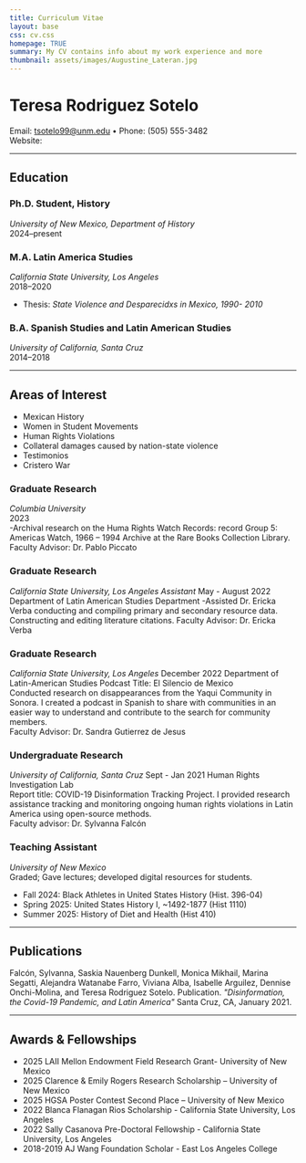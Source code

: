 ```yaml
---
title: Curriculum Vitae
layout: base
css: cv.css
homepage: TRUE
summary: My CV contains info about my work experience and more
thumbnail: assets/images/Augustine_Lateran.jpg
---
```


# Teresa Rodriguez Sotelo
Email: tsotelo99@unm.edu • Phone: (505) 555-3482  
Website:  

---

## Education

### Ph.D. Student, History
*University of New Mexico, Department of History*  
2024–present    

### M.A. Latin America Studies
*California State University, Los Angeles*  
2018–2020  
- Thesis: *State Violence and Desparecidxs in Mexico, 1990- 2010*  

### B.A. Spanish Studies and Latin American Studies 
*University of California, Santa Cruz*  
2014–2018  

---

## Areas of Interest
- Mexican History 
- Women in Student Movements
- Human Rights Violations
- Collateral damages caused by nation-state violence
- Testimonios 
- Cristero War

### Graduate Research 
*Columbia University*  
2023  
-Archival research on the Huma Rights Watch Records: record Group 5: Americas Watch, 1966 – 1994 Archive at the Rare Books Collection Library.   
Faculty Advisor: Dr. Pablo Piccato  

### Graduate Research 
*California State University, Los Angeles Assistant*
May - August 2022
Department of Latin American Studies Department 
-Assisted Dr. Ericka Verba conducting and compiling primary and secondary resource data. Constructing and editing literature citations. 
Faculty Advisor: Dr. Ericka Verba  

### Graduate Research                                                                           
*California State University, Los Angeles* 
December 2022 
Department of Latin-American Studies 
Podcast Title: El Silencio de Mexico                                        
Conducted research on disappearances from the Yaqui Community in Sonora. I created a podcast in Spanish to share with communities in an easier way to understand and contribute to the search for community members.  
Faculty Advisor: Dr. Sandra Gutierrez de Jesus 

### Undergraduate Research 
*University of California, Santa Cruz* 
Sept - Jan 2021 
Human Rights Investigation Lab    
Report title: COVID-19 Disinformation Tracking Project. I provided research assistance tracking and monitoring ongoing human rights violations in Latin America using open-source methods.  
Faculty advisor: Dr. Sylvanna Falcón 
 

### Teaching Assistant
*University of New Mexico*    
Graded; Gave lectures; developed digital resources for students.  
- Fall 2024: Black Athletes in United States History (Hist. 396-04)
- Spring 2025: United States History I, ~1492-1877 (Hist 1110)
- Summer 2025: History of Diet and Health (Hist 410)

---
## Publications
Falcón, Sylvanna, Saskia Nauenberg Dunkell, Monica Mikhail, Marina Segatti, Alejandra Watanabe Farro, Viviana Alba, Isabelle Arguilez, Dennise Onchi-Molina, and Teresa Rodriguez Sotelo. Publication. *"Disinformation, the Covid-19 Pandemic, and Latin America"* Santa Cruz, CA, January 2021.   
 
---

## Awards & Fellowships
- 2025 LAII Mellon Endowment Field Research Grant- University of New Mexico 
- 2025 Clarence & Emily Rogers Research Scholarship – University of New Mexico 
- 2025 HGSA Poster Contest Second Place – University of New Mexico 
- 2022 Blanca Flanagan Rios Scholarship - California State University, Los Angeles 
- 2022 Sally Casanova Pre-Doctoral Fellowship - California State University, Los Angeles 
- 2018-2019 AJ Wang Foundation Scholar - East Los Angeles College  


